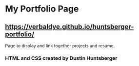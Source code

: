 # My Portfolio Page
## https://verbaldye.github.io/huntsberger-portfolio/
Page to display and link together projects and resume.
### HTML and CSS created by Dustin Huntsberger